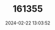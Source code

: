---
title: "161355"
category: "Nasolamia velox"
draft: false
date: 2024-02-22 13:03:52
languages:
  Spanish; Castilian: ["Cazón trompa blanca"]
  English: ["Whitenose Shark"]
---